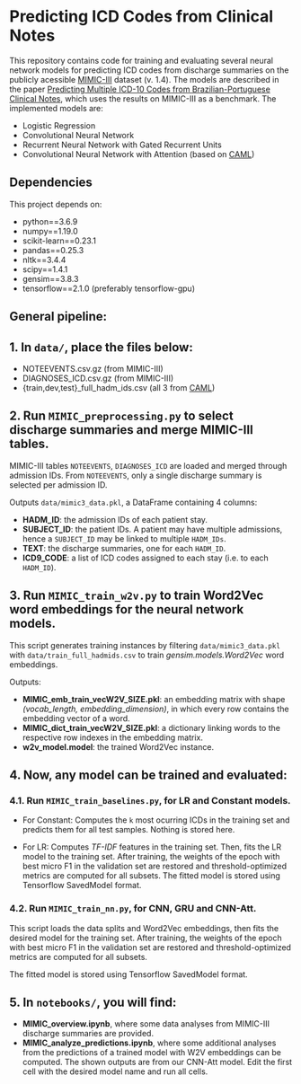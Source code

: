 
# Predicting ICD Codes from Clinical Notes

This repository contains code for training and evaluating several neural network models for predicting ICD codes from discharge summaries on the publicly acessible [MIMIC-III](https://mimic.physionet.org/gettingstarted/overview/) dataset (v. 1.4). The models are described in the paper [Predicting Multiple ICD-10 Codes from Brazilian-Portuguese Clinical Notes](http://arxiv.org/abs/2008.01515), which uses the results on MIMIC-III as a benchmark. The implemented models are:

- Logistic Regression
- Convolutional Neural Network
- Recurrent Neural Network with Gated Recurrent Units
- Convolutional Neural Network with Attention (based on [CAML](https://github.com/jamesmullenbach/caml-mimic))


## Dependencies

This project depends on:

- python==3.6.9
- numpy==1.19.0
- scikit-learn==0.23.1
- pandas==0.25.3
- nltk==3.4.4
- scipy==1.4.1
- gensim==3.8.3
- tensorflow==2.1.0 (preferably tensorflow-gpu)


## General pipeline:


## 1. In `data/`, place the files below:
- NOTEEVENTS.csv.gz (from MIMIC-III)
- DIAGNOSES_ICD.csv.gz (from MIMIC-III)
- {train,dev,test}_full_hadm_ids.csv (all 3 from [CAML](https://github.com/jamesmullenbach/caml-mimic))

	
## 2. Run `MIMIC_preprocessing.py` to select discharge summaries and merge MIMIC-III tables.

MIMIC-III tables `NOTEEVENTS`, `DIAGNOSES_ICD` are loaded and merged through admission IDs. From `NOTEEVENTS`, only a single discharge summary is selected per admission ID.

Outputs `data/mimic3_data.pkl`, a DataFrame containing 4 columns:

- **HADM_ID**: the admission IDs of each patient stay. 
- **SUBJECT_ID**: the patient IDs. A patient may have multiple admissions, hence a `SUBJECT_ID` may be linked to multiple `HADM_IDs`.
- **TEXT**: the discharge summaries, one for each `HADM_ID`.
- **ICD9_CODE**: a list of ICD codes assigned to each stay (i.e. to each `HADM_ID`).

## 3. Run `MIMIC_train_w2v.py` to train Word2Vec word embeddings for the neural network models.

This script generates training instances by filtering `data/mimic3_data.pkl` with `data/train_full_hadmids.csv` to train *gensim.models.Word2Vec* word embeddings.

Outputs:
- **MIMIC_emb_train_vecW2V_SIZE.pkl**: an embedding matrix with shape *(vocab_length, embedding_dimension)*, in which every row contains the embedding vector of a word.
- **MIMIC_dict_train_vecW2V_SIZE.pkl**: a dictionary linking words to the respective row indexes in the embedding matrix.
- **w2v_model.model**: the trained Word2Vec instance.

## 4. Now, any model can be trained and evaluated:

### 4.1. Run `MIMIC_train_baselines.py`, for LR and Constant models.

- For Constant:
Computes the `k` most ocurring ICDs in the training set and predicts them for all test samples. Nothing is stored here.

- For LR:
Computes *TF-IDF* features in the training set. Then, fits the LR model to the training set.
After training, the weights of the epoch with best micro F1 in the validation set are restored and threshold-optimized metrics are computed for all subsets. The fitted model is stored using Tensorflow SavedModel format.


### 4.2. Run `MIMIC_train_nn.py`, for CNN, GRU and CNN-Att.

This script loads the data splits and Word2Vec embeddings, then fits the desired model for the training set.
After training, the weights of the epoch with best micro F1 in the validation set are restored and threshold-optimized metrics are computed for all subsets.

The fitted model is stored using Tensorflow SavedModel format.


## 5. In `notebooks/`, you will find:
- **MIMIC_overview.ipynb**, where some data analyses from MIMIC-III discharge summaries are provided.
- **MIMIC_analyze_predictions.ipynb**, where some additional analyses from the predictions of a trained model with W2V embeddings can be computed. The shown outputs are from our CNN-Att model. Edit the first cell with the desired model name and run all cells. 



